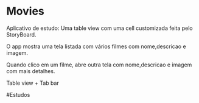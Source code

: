 # Movies
Aplicativo de estudo: Uma table view com uma cell customizada feita pelo StoryBoard.

O app mostra uma tela listada com vários filmes com nome,descricao e imagem. 

Quando clico em um filme, abre outra tela com nome,descricao e imagem com mais detalhes.

Table view + Tab bar 

#Estudos
